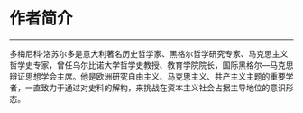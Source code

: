 # 作者简介

------

多梅尼科·洛苏尔多是意大利著名历史哲学家、黑格尔哲学研究专家、马克思主义哲学史专家，曾任乌尔比诺大学哲学史教授、教育学院院长，国际黑格尔—马克思辩证思想学会主席。他是欧洲研究自由主义、马克思主义、共产主义主题的重要学者，一直致力于通过对史料的解构，来挑战在资本主义社会占据主导地位的意识形态。
